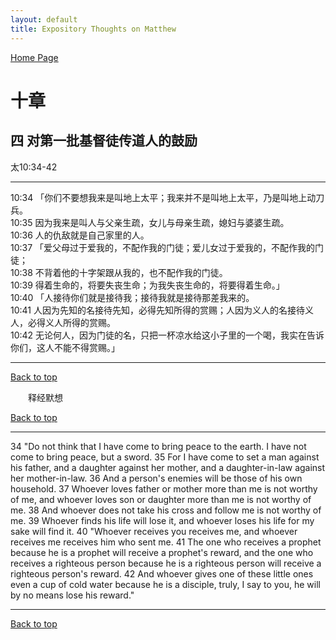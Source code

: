 ```yaml
---
layout: default
title: Expository Thoughts on Matthew
---
```

[ Home Page ]({{site.baseurl}}/index) <br>

<a name="0"></a>
# 十章 

## 四 对第一批基督徒传道人的鼓励

太10:34-42

***

10:34 「你们不要想我来是叫地上太平；我来并不是叫地上太平，乃是叫地上动刀兵。<br>
10:35 因为我来是叫人与父亲生疏，女儿与母亲生疏，媳妇与婆婆生疏。<br>
10:36 人的仇敌就是自己家里的人。<br>
10:37 「爱父母过于爱我的，不配作我的门徒；爱儿女过于爱我的，不配作我的门徒；<br>
10:38 不背着他的十字架跟从我的，也不配作我的门徒。<br>
10:39 得着生命的，将要失丧生命；为我失丧生命的，将要得着生命。」<br>
10:40 「人接待你们就是接待我；接待我就是接待那差我来的。<br>
10:41 人因为先知的名接待先知，必得先知所得的赏赐；人因为义人的名接待义人，必得义人所得的赏赐。<br>
10:42 无论何人，因为门徒的名，只把一杯凉水给这小子里的一个喝，我实在告诉你们，这人不能不得赏赐。」<br>

***

[Back to top](#0)

&emsp;&emsp;释经默想

[Back to top](#0)

***

34 "Do not think that I have come to bring peace to the earth. I have not come to bring peace, but a sword. 35 For I have come to set a man against his father, and a daughter against her mother, and a daughter-in-law against her mother-in-law. 36 And a person's enemies will be those of his own household. 37 Whoever loves father or mother more than me is not worthy of me, and whoever loves son or daughter more than me is not worthy of me. 38 And whoever does not take his cross and follow me is not worthy of me. 39 Whoever finds his life will lose it, and whoever loses his life for my sake will find it. 40 "Whoever receives you receives me, and whoever receives me receives him who sent me. 41 The one who receives a prophet because he is a prophet will receive a prophet's reward, and the one who receives a righteous person because he is a righteous person will receive a righteous person's reward. 42 And whoever gives one of these little ones even a cup of cold water because he is a disciple, truly, I say to you, he will by no means lose his reward."

***

[Back to top](#0)
